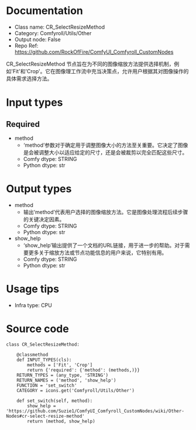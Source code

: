 # Documentation
- Class name: CR_SelectResizeMethod
- Category: Comfyroll/Utils/Other
- Output node: False
- Repo Ref: https://github.com/RockOfFire/ComfyUI_Comfyroll_CustomNodes

CR_SelectResizeMethod 节点旨在为不同的图像缩放方法提供选择机制，例如'Fit'和'Crop'。它在图像理工作流中充当决策点，允许用户根据其对图像操作的具体需求选择方法。

# Input types
## Required
- method
    - ‘method’参数对于确定用于调整图像大小的方法至关重要。它决定了图像是会被调整大小以适应给定的尺寸，还是会被裁剪以完全匹配这些尺寸。
    - Comfy dtype: STRING
    - Python dtype: str

# Output types
- method
    - 输出‘method’代表用户选择的图像缩放方法。它是图像处理流程后续步骤的关键决定因素。
    - Comfy dtype: STRING
    - Python dtype: str
- show_help
    - ‘show_help’输出提供了一个文档的URL链接，用于进一步的帮助。对于需要更多关于缩放方法或节点功能信息的用户来说，它特别有用。
    - Comfy dtype: STRING
    - Python dtype: str

# Usage tips
- Infra type: CPU

# Source code
```
class CR_SelectResizeMethod:

    @classmethod
    def INPUT_TYPES(cls):
        methods = ['Fit', 'Crop']
        return {'required': {'method': (methods,)}}
    RETURN_TYPES = (any_type, 'STRING')
    RETURN_NAMES = ('method', 'show_help')
    FUNCTION = 'set_switch'
    CATEGORY = icons.get('Comfyroll/Utils/Other')

    def set_switch(self, method):
        show_help = 'https://github.com/Suzie1/ComfyUI_Comfyroll_CustomNodes/wiki/Other-Nodes#cr-select-resize-method'
        return (method, show_help)
```